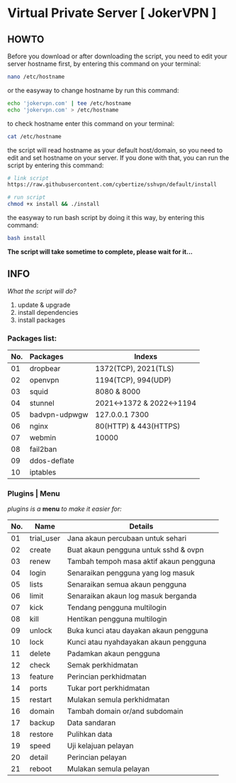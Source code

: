 # Virtual Private Server [ JokerVPN ]

## HOWTO

Before you download or after downloading the script, you need to edit your server hostname first,
by entering this command on your terminal:

```sh
nano /etc/hostname
```
or the easyway to change hostname by run this command:
```sh
echo 'jokervpn.com' | tee /etc/hostname
echo 'jokervpn.com' > /etc/hostname
```

to check hostname enter this command on your terminal:
```sh
cat /etc/hostname
```

the script will read hostname as your default host/domain, so you need to edit and set hostname on your server. If you done with that, you can run the script by entering this command:
```sh
# link script
https://raw.githubusercontent.com/cybertize/sshvpn/default/install

# run script
chmod +x install && ./install
```

the easyway to run bash script by doing it this way, by entering this command:
```sh
bash install
```

**The script will take sometime to complete, please wait for it...**

## INFO

_What the script will do?_
1. update & upgrade
2. install dependencies
3. install packages

### Packages list:
| No.  | Packages      | Indexs                    |
| ---- | :------------ | ------------------------- |
| 01   | dropbear      | 1372(TCP), 2021(TLS)      |
| 02   | openvpn       | 1194(TCP), 994(UDP)       |
| 03   | squid         | 8080 & 8000               |
| 04   | stunnel       | 2021<->1372 & 2022<->1194 |
| 05   | badvpn-udpwgw | 127.0.0.1 7300            |
| 06   | nginx         | 80(HTTP) & 443(HTTPS)     |
| 07   | webmin        | 10000                     |
| 08   | fail2ban      |                           |
| 09   | ddos-deflate  |                           |
| 10   | iptables      |                           |




### Plugins | Menu
*plugins is a* __menu__ *to make it easier for:*

No.|Name|Details
:--- |---- |---- 
01|trial_user|Jana akaun percubaan untuk sehari
02|create|Buat akaun pengguna untuk sshd & ovpn
03|renew|Tambah tempoh masa aktif akaun pengguna
04|login|Senaraikan pengguna yang log masuk
05|lists|Senaraikan semua akaun pengguna
06|limit|Senaraikan akaun log masuk berganda
07|kick|Tendang pengguna multilogin
08|kill|Hentikan pengguna multilogin
09|unlock|Buka kunci atau dayakan akaun pengguna
10|lock|Kunci atau nyahdayakan akaun pengguna
11|delete|Padamkan akaun pengguna
12|check|Semak perkhidmatan
13|feature|Perincian perkhidmatan
14|ports|Tukar port perkhidmatan
15|restart|Mulakan semula perkhidmatan
16|domain|Tambah domain or/and subdomain
17|backup|Data sandaran
18|restore|Pulihkan data
19|speed|Uji kelajuan pelayan
20|detail|Perincian pelayan
21|reboot|Mulakan semula pelayan
